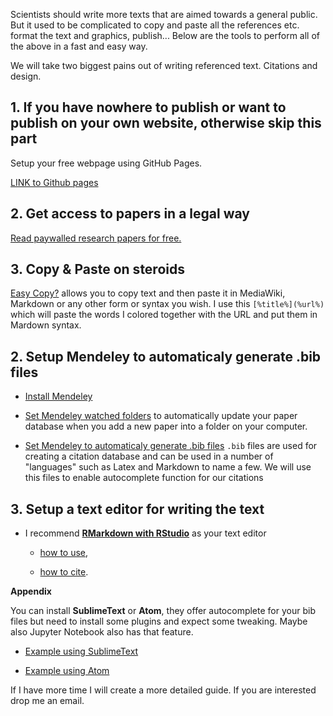 Scientists should write more texts that are aimed towards a general public. But it used to be complicated to copy and paste all the references etc. format the text and graphics, publish...
Below are the tools to perform all of the above in a fast and easy way.

We will take two biggest pains out of writing referenced text. 
Citations and design.


## 1. If you have nowhere to publish or want to publish on your own website, otherwise skip this part 

Setup your free webpage using GitHub Pages.
 
[LINK to Github pages](https://pages.github.com/)


## 2. Get access to papers in a legal way

[Read paywalled research papers for free. ](http://unpaywall.org/)

## 3. Copy & Paste on steroids

[Easy Copy?](https://sites.google.com/site/smokyinkproductions/easy-copy) allows you to copy text and then paste it in MediaWiki, Markdown or any other form or syntax you wish. 
I use this `[%title%](%url%)` which will paste the words I colored together with the URL and put them in Mardown syntax.

## 2. Setup Mendeley to automaticaly generate .bib files

- [Install Mendeley](https://www.mendeley.com/)

- [Set Mendeley watched folders](http://support.mendeley.com/customer/en/portal/articles/989571-how-to-use-the-watched-folders-feature) to automatically update your paper database when you add a new paper into a folder on your computer.

- [Set Mendeley to automaticaly generate .bib files](https://blog.mendeley.com/2012/03/24/how-to-series-generate-bibtex-files-for-your-collections-for-use-in-latex-part-3-of-12/)
`.bib` files are used for creating a citation database and can be used in a number of "languages" such as Latex and Markdown to name a few. We will use this files to enable autocomplete function for our citations

## 3. Setup a text editor for writing the text

- I recommend [**RMarkdown with RStudio**](https://www.rstudio.com/) as your text editor 
   
   - [how to use](https://bookdown.org/yihui/bookdown/), 

   - [how to cite](http://rmarkdown.rstudio.com/authoring_bibliographies_and_citations.html#citation_styles).



**Appendix** 

You can install **SublimeText** or **Atom**, they offer autocomplete for your bib files but need to install some plugins and expect some tweaking. Maybe also Jupyter Notebook also has that feature.


- [Example using SublimeText](https://sylvaindeville.net/2015/07/17/writing-academic-papers-in-plain-text-with-markdown-and-jupyter-notebook/)

- [Example using Atom](https://github.com/ihrke/markdown-paper)

If I have more time I will create a more detailed guide. If you are interested drop me an email.
